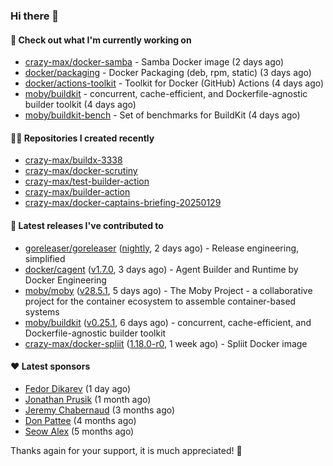 ### Hi there 👋

#### 👷 Check out what I'm currently working on

- [crazy-max/docker-samba](https://github.com/crazy-max/docker-samba) - Samba Docker image (2 days ago)
- [docker/packaging](https://github.com/docker/packaging) - Docker Packaging (deb, rpm, static) (3 days ago)
- [docker/actions-toolkit](https://github.com/docker/actions-toolkit) - Toolkit for Docker (GitHub) Actions (4 days ago)
- [moby/buildkit](https://github.com/moby/buildkit) - concurrent, cache-efficient, and Dockerfile-agnostic builder toolkit (4 days ago)
- [moby/buildkit-bench](https://github.com/moby/buildkit-bench) - Set of benchmarks for BuildKit (4 days ago)

#### 👨‍💻 Repositories I created recently

- [crazy-max/buildx-3338](https://github.com/crazy-max/buildx-3338)
- [crazy-max/docker-scrutiny](https://github.com/crazy-max/docker-scrutiny)
- [crazy-max/test-builder-action](https://github.com/crazy-max/test-builder-action)
- [crazy-max/builder-action](https://github.com/crazy-max/builder-action)
- [crazy-max/docker-captains-briefing-20250129](https://github.com/crazy-max/docker-captains-briefing-20250129)

#### 🚀 Latest releases I've contributed to

- [goreleaser/goreleaser](https://github.com/goreleaser/goreleaser) ([nightly](https://github.com/goreleaser/goreleaser/releases/tag/nightly), 2 days ago) - Release engineering, simplified
- [docker/cagent](https://github.com/docker/cagent) ([v1.7.0](https://github.com/docker/cagent/releases/tag/v1.7.0), 3 days ago) - Agent Builder and Runtime by Docker Engineering
- [moby/moby](https://github.com/moby/moby) ([v28.5.1](https://github.com/moby/moby/releases/tag/v28.5.1), 5 days ago) - The Moby Project - a collaborative project for the container ecosystem to assemble container-based systems
- [moby/buildkit](https://github.com/moby/buildkit) ([v0.25.1](https://github.com/moby/buildkit/releases/tag/v0.25.1), 6 days ago) - concurrent, cache-efficient, and Dockerfile-agnostic builder toolkit
- [crazy-max/docker-spliit](https://github.com/crazy-max/docker-spliit) ([1.18.0-r0](https://github.com/crazy-max/docker-spliit/releases/tag/1.18.0-r0), 1 week ago) - Spliit Docker image

#### ❤️ Latest sponsors
- [Fedor Dikarev](https://github.com/fedordikarev) (1 day ago)
- [Jonathan Prusik](https://github.com/jprusik) (1 month ago)
- [Jeremy Chabernaud](https://github.com/djerfy) (3 months ago)
- [Don Pattee](https://github.com/DPattee) (4 months ago)
- [Seow Alex](https://github.com/seowalex) (5 months ago)

Thanks again for your support, it is much appreciated! 🙏
